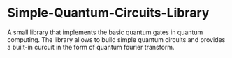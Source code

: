 # Simple-Quantum-Circuits-Library

A small library that implements the basic quantum gates in quantum computing. The library allows to build simple quantum circuits and provides a built-in curcuit in the form of quantum fourier transform.